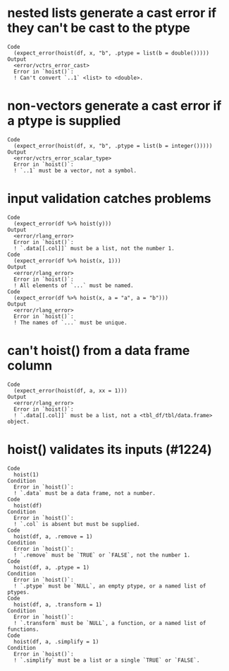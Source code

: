 # nested lists generate a cast error if they can't be cast to the ptype

    Code
      (expect_error(hoist(df, x, "b", .ptype = list(b = double()))))
    Output
      <error/vctrs_error_cast>
      Error in `hoist()`:
      ! Can't convert `..1` <list> to <double>.

# non-vectors generate a cast error if a ptype is supplied

    Code
      (expect_error(hoist(df, x, "b", .ptype = list(b = integer()))))
    Output
      <error/vctrs_error_scalar_type>
      Error in `hoist()`:
      ! `..1` must be a vector, not a symbol.

# input validation catches problems

    Code
      (expect_error(df %>% hoist(y)))
    Output
      <error/rlang_error>
      Error in `hoist()`:
      ! `.data[[.col]]` must be a list, not the number 1.
    Code
      (expect_error(df %>% hoist(x, 1)))
    Output
      <error/rlang_error>
      Error in `hoist()`:
      ! All elements of `...` must be named.
    Code
      (expect_error(df %>% hoist(x, a = "a", a = "b")))
    Output
      <error/rlang_error>
      Error in `hoist()`:
      ! The names of `...` must be unique.

# can't hoist() from a data frame column

    Code
      (expect_error(hoist(df, a, xx = 1)))
    Output
      <error/rlang_error>
      Error in `hoist()`:
      ! `.data[[.col]]` must be a list, not a <tbl_df/tbl/data.frame> object.

# hoist() validates its inputs (#1224)

    Code
      hoist(1)
    Condition
      Error in `hoist()`:
      ! `.data` must be a data frame, not a number.
    Code
      hoist(df)
    Condition
      Error in `hoist()`:
      ! `.col` is absent but must be supplied.
    Code
      hoist(df, a, .remove = 1)
    Condition
      Error in `hoist()`:
      ! `.remove` must be `TRUE` or `FALSE`, not the number 1.
    Code
      hoist(df, a, .ptype = 1)
    Condition
      Error in `hoist()`:
      ! `.ptype` must be `NULL`, an empty ptype, or a named list of ptypes.
    Code
      hoist(df, a, .transform = 1)
    Condition
      Error in `hoist()`:
      ! `.transform` must be `NULL`, a function, or a named list of functions.
    Code
      hoist(df, a, .simplify = 1)
    Condition
      Error in `hoist()`:
      ! `.simplify` must be a list or a single `TRUE` or `FALSE`.

